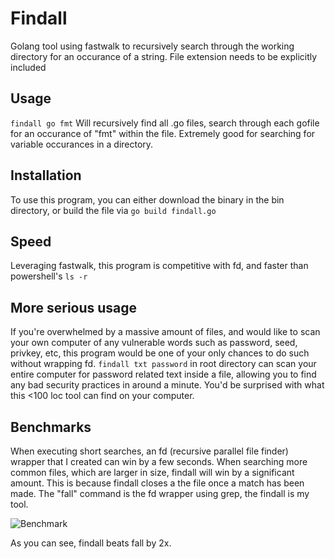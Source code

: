 # Findall

Golang tool using fastwalk to recursively search through the working directory for an occurance of a string. File extension needs to be explicitly included

## Usage
```findall go fmt```
Will recursively find all .go files, search through each gofile for an occurance of "fmt" within the file. Extremely good for searching for variable occurances in a directory.

## Installation
To use this program, you can either download the binary in the bin directory, or build the file via
```go build findall.go```

## Speed

Leveraging fastwalk, this program is competitive with fd, and faster than powershell's ```ls -r```

## More serious usage

If you're overwhelmed by a massive amount of files, and would like to scan your own computer of any vulnerable words such as password, seed, privkey, etc, this program would be one of your only chances to do such without wrapping fd. ```findall txt password``` in root directory can scan your entire computer for password related text inside a file, allowing you to find any bad security practices in around a minute. You'd be surprised with what this <100 loc tool can find on your computer.

## Benchmarks

When executing short searches, an fd (recursive parallel file finder) wrapper that I created can win by a few seconds. When searching more common files, which are larger in size, findall will win by a significant amount. This is because findall closes a the file once a match has been made. The "fall" command is the fd wrapper using grep, the findall is my tool.

![Benchmark](./metrics/benchmark1.png)

As you can see, findall beats fall by 2x.
